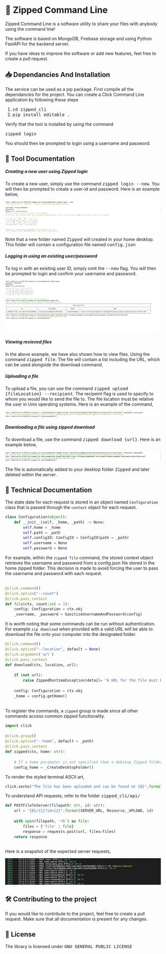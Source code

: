 # :speech_balloon: Zipped Command Line 
Zipped Command Line is a software utility to share your files with anybody using the command line! 

The software is based on MongoDB, Firebase storage and using Python FastAPI for the backend server. 

If you have ideas to improve the software or add new features, feel free to create a pull request.


## :inbox_tray: Dependancies And Installation 
The service can be used as a pip package. First compile all the dependancies for the project. You can create a Click Command Line application by following these steps
1. <kbd>cd zipped_cli</kbd> 
2. <kbd>pip install editable .</kbd>

Verify that the tool is installed by using the command 

<kbd>zipped login</kbd>

You should then be prompted to login using a username and password. 


## :electric_plug: Tool Documentation
##### Creating a new user using Zipped login

To create a new user, simply use the command <kbd>zipped login --new</kbd>. You will then be prompted to create a user-id and password. Here is an example below,

![Alt text](./zipped_cli/assets/NewLogin.png)

Note that a new folder named <kbd>Zipped</kbd> will created in your home desktop. This folder will contain a configuration file named <kbd>config.json</kbd> 

##### Logging in using an existing user/password
To log in with an existing user ID, simply omit the <kbd>--new</kbd> flag. You will then be prompted to login and confirm your username and password.
 
![Alt text](./zipped_cli/assets/LoginAndViewFiles.png)

##### Viewing recieved files
In the above example, we have also shown how to view files. Using the command <kbd>zipped file</kbd>. The file will contain a list including the URL, which can be used alongside the download command. 

##### Uploading a file 
To upload a file, you can use the command <kbd>zipped upload {fileLocation} --recipient</kbd>. The recipeint flag is used to specify to whom you would like to send the file to. The file location must be relative the user in Unix operating systems. Here is an example of the command, 

![Alt text](./zipped_cli/assets/UploadCommand.png)
##### Downloading a file using zipped download 
To download a file, use the command <kbd>zipped download {url}</kbd>. Here is an example below, 

![Alt text](./zipped_cli/assets/ZippedDownload.png)

The file is automatically added to your desktop folder <kbd>Zipped</kbd> and later deleted within the server. 
## :pushpin: Technical Documentation
The state date for each request is stored in an object named  ```Configuration``` class that is passed through the ```context``` object for each request.

```python
class Configuration(object):
    def __init__(self, _home, _path) -> None:
        self.home = _home
        self.path = _path
        self.configIO: ConfigIO = ConfigIO(path = _path)
        self.username = None
        self.password = None

```

For example, within the ```zipped file``` command, the stored context object retrieves the username and password from a config.json file stored in the home zipped folder. This decision is made to avoid forcing the user to pass the username and password with each request.
```python

@click.command()
@click.option("--count")
@click.pass_context
def file(ctx, count:int = 3):
    config: Configuration = ctx.obj
    _username, _password = SanitizeUsernameAndPassword(config)

```
It is worth noting that some commands can be run without authentication. For example ```zip download``` when provided with a valid URL will be able to download the file onto your computer into the designated folder.

```python
@click.command()
@click.option("--location", default = None)
@click.argument('url')
@click.pass_context
def download(ctx, location, url):

    if (not url):
        raise ZippedRuntimeException(detail= "A URL for the file must be specified")

    config: Configuration = ctx.obj
    _home = config.getHome()
    
```

To register the commands, a ```zipped``` group is made since all other commands access common zipped functionality. 

```python
import click 

@click.group()
@click.option("--home", default = _path)
@click.pass_context
def zipped(ctx, home: str):

    # If a home paramater is not specified then a dekstop Zipped folder created is used as home
    config_home = _CreateDesktopFolder()

```
To render the styled terminal ASCII art,   

```python
click.secho("The file has been uploaded and can be found at {0}".format(download_url), fg='green')
```
To understand API requests, refer to the folder <kbd>zipped_cli/api/</kbd>
```python
def POSTFileToServer(filepath: str, id: str):
    url = "{0}/{1}?id={2}".format(SERVER_URL, Resource._UPLOAD, id)

    with open(filepath, 'rb') as file:
        files = {'file' : file}
        response = requests.post(url, files=files)  
    return response
    

```
Here is a snapshot of the expected server requests, 

![Alt text](./zipped_cli/assets/ExpectedServerRequests.png)
## :hammer_and_wrench: Contributing to the project
If you would like to contribute to the project, feel free to create a pull request. Make sure that all documentation is present for any changes.  
## :scroll: License
The library is licensed under <kbd>GNU GENERAL PUBLIC LICENSE</kbd>
